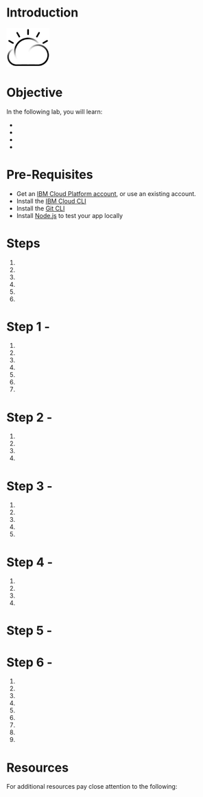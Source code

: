 
# Introduction


<img src="./images/cloud.png" width="20%"/>


# Objective

In the following lab, you will learn:

+ 
+ 
+ 
+ 


# Pre-Requisites

+ Get an [IBM Cloud Platform account](https://console.bluemix.net/registration/), or use an existing account.
+ Install the [IBM Cloud CLI](https://console.bluemix.net/docs/cli/reference/bluemix_cli/get_started.html#getting-started)
+ Install the [Git CLI](https://git-scm.com/downloads)
+ Install [Node.js](https://nodejs.org) to test your app locally


# Steps

1. 
2. 
3. 
4. 
5. 
6. 


# Step 1 - 

1. 

1. 

1. 

1. 

1. 

1. 



1. 
  
# Step 2 - 

1. 

1. 

 

1. 

 
1. 


# Step 3 - 

1. 

1. 

1. 

 
1. 

1. 

# Step 4 - 




1. 

 
  
1. 
1. 
1.  

# Step 5 - 




# Step 6 - 

1. 
  

1. 

1. 

1. 

1. 
1. 
  
1. 
1. 

1. 

# Resources

For additional resources pay close attention to the following:

